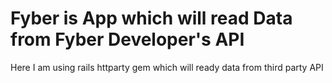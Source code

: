 # Fyber is App which will read Data from Fyber Developer's API

Here I am using rails httparty gem which will ready data from third party API